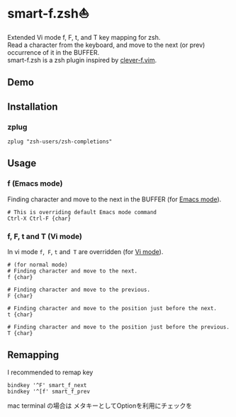 # smart-f.zsh⛵️
Extended Vi mode f, F, t, and T key mapping for zsh.  
Read a character from the keyboard, and move to the next (or prev) occurrence of it in the BUFFER.  
smart-f.zsh is a zsh plugin inspired by [clever-f.vim](https://github.com/rhysd/clever-f.vim).

## Demo

## Installation
### zplug

```
zplug "zsh-users/zsh-completions"
```

## Usage
### f (Emacs mode)
Finding character and move to the next in the BUFFER (for [Emacs mode](http://zsh.sourceforge.net/Doc/Release/Zsh-Line-Editor.html)).

```
# This is overriding default Emacs mode command
Ctrl-X Ctrl-F {char}
```

### f, F, t and T (Vi mode)
In vi mode `f`,` F`, `t` and` T` are overridden (for [Vi mode](http://zsh.sourceforge.net/Doc/Release/Zsh-Line-Editor.html)).

```
# (for normal mode)
# Finding character and move to the next.
f {char}

# Finding character and move to the previous.
F {char}

# Finding character and move to the position just before the next.
t {char}

# Finding character and move to the position just before the previous.
T {char}
```

## Remapping
I recommended to remap key

```
bindkey '^F' smart_f_next
bindkey '^[f' smart_f_prev
```

mac terminal の場合は メタキーとしてOptionを利用にチェックを

